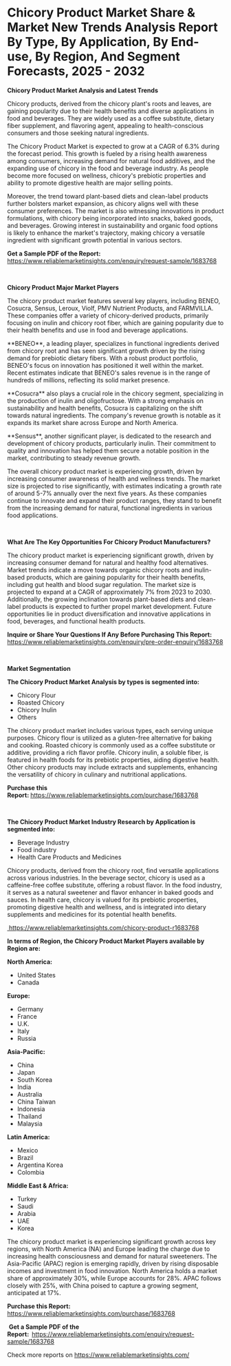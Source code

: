 <p><h1>Chicory Product Market Share & Market New Trends Analysis Report By Type, By Application, By End-use, By Region, And Segment Forecasts, 2025 - 2032</h1></p><p><strong>Chicory Product Market Analysis and Latest Trends</strong></p>
<p><p>Chicory products, derived from the chicory plant's roots and leaves, are gaining popularity due to their health benefits and diverse applications in food and beverages. They are widely used as a coffee substitute, dietary fiber supplement, and flavoring agent, appealing to health-conscious consumers and those seeking natural ingredients.</p><p>The Chicory Product Market is expected to grow at a CAGR of 6.3% during the forecast period. This growth is fueled by a rising health awareness among consumers, increasing demand for natural food additives, and the expanding use of chicory in the food and beverage industry. As people become more focused on wellness, chicory's prebiotic properties and ability to promote digestive health are major selling points.</p><p>Moreover, the trend toward plant-based diets and clean-label products further bolsters market expansion, as chicory aligns well with these consumer preferences. The market is also witnessing innovations in product formulations, with chicory being incorporated into snacks, baked goods, and beverages. Growing interest in sustainability and organic food options is likely to enhance the market's trajectory, making chicory a versatile ingredient with significant growth potential in various sectors.</p></p>
<p><strong>Get a Sample PDF of the Report:&nbsp;</strong> <a href="https://www.reliablemarketinsights.com/enquiry/request-sample/1683768?utm_campaign=2232&utm_medium=2&utm_source=Github&utm_content=ia&utm_term=26032025&utm_id=chicory-product">https://www.reliablemarketinsights.com/enquiry/request-sample/1683768</a></p>
<p>&nbsp;</p>
<p><strong>Chicory Product Major Market Players</strong></p>
<p><p>The chicory product market features several key players, including BENEO, Cosucra, Sensus, Leroux, Violf, PMV Nutrient Products, and FARMVILLA. These companies offer a variety of chicory-derived products, primarily focusing on inulin and chicory root fiber, which are gaining popularity due to their health benefits and use in food and beverage applications.</p><p>**BENEO**, a leading player, specializes in functional ingredients derived from chicory root and has seen significant growth driven by the rising demand for prebiotic dietary fibers. With a robust product portfolio, BENEO's focus on innovation has positioned it well within the market. Recent estimates indicate that BENEO's sales revenue is in the range of hundreds of millions, reflecting its solid market presence.</p><p>**Cosucra** also plays a crucial role in the chicory segment, specializing in the production of inulin and oligofructose. With a strong emphasis on sustainability and health benefits, Cosucra is capitalizing on the shift towards natural ingredients. The company's revenue growth is notable as it expands its market share across Europe and North America.</p><p>**Sensus**, another significant player, is dedicated to the research and development of chicory products, particularly inulin. Their commitment to quality and innovation has helped them secure a notable position in the market, contributing to steady revenue growth.</p><p>The overall chicory product market is experiencing growth, driven by increasing consumer awareness of health and wellness trends. The market size is projected to rise significantly, with estimates indicating a growth rate of around 5-7% annually over the next five years. As these companies continue to innovate and expand their product ranges, they stand to benefit from the increasing demand for natural, functional ingredients in various food applications.</p></p>
<p>&nbsp;</p>
<p><strong>What Are The Key Opportunities For Chicory Product Manufacturers?</strong></p>
<p><p>The chicory product market is experiencing significant growth, driven by increasing consumer demand for natural and healthy food alternatives. Market trends indicate a move towards organic chicory roots and inulin-based products, which are gaining popularity for their health benefits, including gut health and blood sugar regulation. The market size is projected to expand at a CAGR of approximately 7% from 2023 to 2030. Additionally, the growing inclination towards plant-based diets and clean-label products is expected to further propel market development. Future opportunities lie in product diversification and innovative applications in food, beverages, and functional health products.</p></p>
<p><strong>Inquire or Share Your Questions If Any Before Purchasing This Report:</strong> <a href="https://www.reliablemarketinsights.com/enquiry/pre-order-enquiry/1683768?utm_campaign=2232&utm_medium=2&utm_source=Github&utm_content=ia&utm_term=26032025&utm_id=chicory-product">https://www.reliablemarketinsights.com/enquiry/pre-order-enquiry/1683768</a></p>
<p>&nbsp;</p>
<p><strong>Market Segmentation</strong></p>
<p><strong>The Chicory Product Market Analysis by types is segmented into:</strong></p>
<p><ul><li>Chicory Flour</li><li>Roasted Chicory</li><li>Chicory Inulin</li><li>Others</li></ul></p>
<p><p>The chicory product market includes various types, each serving unique purposes. Chicory flour is utilized as a gluten-free alternative for baking and cooking. Roasted chicory is commonly used as a coffee substitute or additive, providing a rich flavor profile. Chicory inulin, a soluble fiber, is featured in health foods for its prebiotic properties, aiding digestive health. Other chicory products may include extracts and supplements, enhancing the versatility of chicory in culinary and nutritional applications.</p></p>
<p><strong>Purchase this Report:&nbsp;</strong><a href="https://www.reliablemarketinsights.com/purchase/1683768?utm_campaign=2232&utm_medium=2&utm_source=Github&utm_content=ia&utm_term=26032025&utm_id=chicory-product">https://www.reliablemarketinsights.com/purchase/1683768</a></p>
<p>&nbsp;</p>
<p><strong>The Chicory Product Market Industry Research by Application is segmented into:</strong></p>
<p><ul><li>Beverage Industry</li><li>Food industry</li><li>Health Care Products and Medicines</li></ul></p>
<p><p>Chicory products, derived from the chicory root, find versatile applications across various industries. In the beverage sector, chicory is used as a caffeine-free coffee substitute, offering a robust flavor. In the food industry, it serves as a natural sweetener and flavor enhancer in baked goods and sauces. In health care, chicory is valued for its prebiotic properties, promoting digestive health and wellness, and is integrated into dietary supplements and medicines for its potential health benefits.</p></p>
<p><a href="https://www.reliablemarketinsights.com/chicory-product-r1683768?utm_campaign=2232&utm_medium=2&utm_source=Github&utm_content=ia&utm_term=26032025&utm_id=chicory-product">&nbsp;https://www.reliablemarketinsights.com/chicory-product-r1683768</a></p>
<p><strong>In terms of Region, the Chicory Product Market Players available by Region are:</strong></p>
<p>
    <p> <strong> North America: </strong>
        <ul>
            <li>United States</li>
            <li>Canada</li>
        </ul>
        </p> 
    <p> <strong> Europe: </strong>
        <ul>
            <li>Germany</li>
            <li>France</li>
            <li>U.K.</li>
            <li>Italy</li>
            <li>Russia</li>
        </ul>
        </p> 
    <p> <strong> Asia-Pacific: </strong>
        <ul>
            <li>China</li>
            <li>Japan</li>
            <li>South Korea</li>
            <li>India</li>
            <li>Australia</li>
            <li>China Taiwan</li>
            <li>Indonesia</li>
            <li>Thailand</li>
            <li>Malaysia</li>
        </ul>
        </p> 
    <p> <strong> Latin America: </strong>
        <ul>
            <li>Mexico</li>
            <li>Brazil</li>
            <li>Argentina Korea</li>
            <li>Colombia</li>
        </ul>
        </p> 
    <p> <strong> Middle East & Africa: </strong>
        <ul>
            <li>Turkey</li>
            <li>Saudi</li>
            <li>Arabia</li>
            <li>UAE</li>
            <li>Korea</li>
        </ul>
    </p>
    </p>
<p><p>The chicory product market is experiencing significant growth across key regions, with North America (NA) and Europe leading the charge due to increasing health consciousness and demand for natural sweeteners. The Asia-Pacific (APAC) region is emerging rapidly, driven by rising disposable incomes and investment in food innovation. North America holds a market share of approximately 30%, while Europe accounts for 28%. APAC follows closely with 25%, with China poised to capture a growing segment, anticipated at 17%.</p></p>
<p><strong>Purchase this Report: </strong><a href="https://www.reliablemarketinsights.com/purchase/1683768?utm_campaign=2232&utm_medium=2&utm_source=Github&utm_content=ia&utm_term=26032025&utm_id=chicory-product">https://www.reliablemarketinsights.com/purchase/1683768</a></p>
<p>&nbsp;<strong>Get a Sample PDF of the Report:&nbsp;&nbsp;</strong><a href="https://www.reliablemarketinsights.com/enquiry/request-sample/1683768?utm_campaign=2232&utm_medium=2&utm_source=Github&utm_content=ia&utm_term=26032025&utm_id=chicory-product">https://www.reliablemarketinsights.com/enquiry/request-sample/1683768</a></p>
<p><strong></strong></p>
<p>Check more reports on <a href="https://www.reliablemarketinsights.com/?utm_campaign=2232&utm_medium=2&utm_source=Github&utm_content=ia&utm_term=26032025&utm_id=chicory-product">https://www.reliablemarketinsights.com/</a></p>